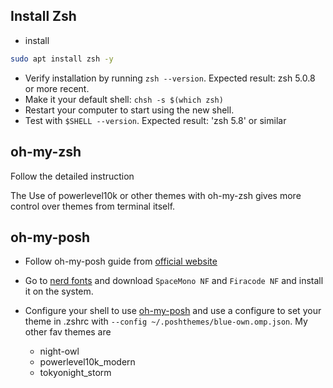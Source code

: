 ## Install Zsh

- install

```sh
sudo apt install zsh -y
```

- Verify installation by running `zsh --version`. Expected result: zsh 5.0.8 or more recent.
- Make it your default shell: `chsh -s $(which zsh)`
- Restart your computer to start using the new shell.
- Test with `$SHELL --version`. Expected result: 'zsh 5.8' or similar

## oh-my-zsh 
Follow the detailed instruction 

The Use of powerlevel10k or other themes with oh-my-zsh gives more control over themes from terminal itself.

## oh-my-posh

- Follow oh-my-posh guide from [official website](https://ohmyposh.dev/docs/installation/linux)
- Go to [nerd fonts](https://ohmyposh.dev/docs/installation/fonts) and download `SpaceMono NF` and `Firacode NF` and install it on the system.

- Configure your shell to use [oh-my-posh](https://ohmyposh.dev/docs/installation/prompt) and use a configure to set your theme in .zshrc with `--config ~/.poshthemes/blue-own.omp.json`. My other fav themes are
  - night-owl
  - powerlevel10k_modern
  - tokyonight_storm
